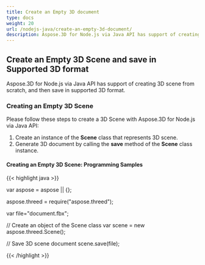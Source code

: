 ```yaml
---
title: Create an Empty 3D document
type: docs
weight: 20
url: /nodejs-java/create-an-empty-3d-document/
description: Aspose.3D for Node.js via Java API has support of creating 3D scene from scratch, and then save in supported 3D format.
---
```


## **Create an Empty 3D Scene and save in Supported 3D format**
Aspose.3D for Node.js via Java API has support of creating 3D scene from scratch, and then save in supported 3D format.
### **Creating an Empty 3D Scene**
Please follow these steps to create a 3D Scene with Aspose.3D for Node.js via Java API:

1. Create an instance of the **Scene** class that represents 3D scene.
1. Generate 3D document by calling the **save** method of the **Scene** class instance.
#### **Creating an Empty 3D Scene: Programming Samples**
{{< highlight java >}}

var aspose = aspose || {};

aspose.threed = require("aspose.threed");

var file="document.fbx";

// Create an object of the Scene class
var scene = new aspose.threed.Scene();

// Save 3D scene document
scene.save(file);

{{< /highlight >}}




